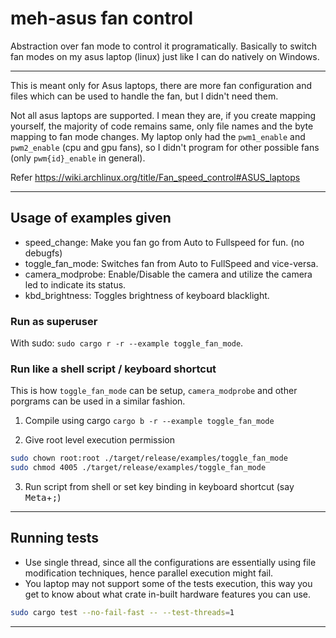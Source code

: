 # meh-asus fan control

Abstraction over fan mode to control it programatically. Basically to switch fan modes on my asus laptop (linux) just like I can do natively on Windows.

---

This is meant only for Asus laptops, there are more fan configuration and files which can be used to handle the fan, but I didn't need them.

Not all asus laptops are supported. I mean they are, if you create mapping yourself, the majority of code remains same, only file names and the byte mapping to fan mode changes. My laptop only had the `pwm1_enable` and `pwm2_enable` (cpu and gpu fans), so I didn't program for other possible fans (only `pwm{id}_enable` in general).

Refer https://wiki.archlinux.org/title/Fan_speed_control#ASUS_laptops

---

## Usage of examples given

- speed_change: Make you fan go from Auto to Fullspeed for fun. (no debugfs)
- toggle_fan_mode: Switches fan from Auto to FullSpeed and vice-versa.
- camera_modprobe: Enable/Disable the camera and utilize the camera led to indicate its status.
- kbd_brightness: Toggles brightness of keyboard blacklight.

### Run as superuser

With sudo: `sudo cargo r -r --example toggle_fan_mode`.

### Run like a shell script / keyboard shortcut

This is how `toggle_fan_mode` can be setup, `camera_modprobe` and other porgrams can be used in a similar fashion.

1. Compile using cargo `cargo b -r --example toggle_fan_mode`

2. Give root level execution permission

```bash
sudo chown root:root ./target/release/examples/toggle_fan_mode
sudo chmod 4005 ./target/release/examples/toggle_fan_mode
```

3. Run script from shell or set key binding in keyboard shortcut (say <kbd>Meta</kbd>+<kbd>;</kbd>)

---

## Running tests

- Use single thread, since all the configurations are essentially using file modification techniques, hence parallel execution might fail.
- You laptop may not support some of the tests execution, this way you get to know about what crate in-built hardware features you can use.

```bash
sudo cargo test --no-fail-fast -- --test-threads=1
```

---
